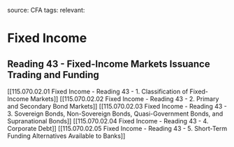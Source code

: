 source: CFA
tags: 
relevant: 

# Fixed Income

## Reading 43 - Fixed-Income Markets Issuance Trading and Funding

[[115.070.02.01 Fixed Income - Reading 43 - 1. Classification of Fixed-Income Markets]]
[[115.070.02.02 Fixed Income - Reading 43 - 2. Primary and Secondary Bond Markets]]
[[115.070.02.03 Fixed Income - Reading 43 - 3. Sovereign Bonds, Non-Sovereign Bonds, Quasi-Government Bonds, and Supranational Bonds]]
[[115.070.02.04 Fixed Income - Reading 43 - 4. Corporate Debt]]
[[115.070.02.05 Fixed Income - Reading 43 - 5. Short-Term Funding Alternatives Available to Banks]]
